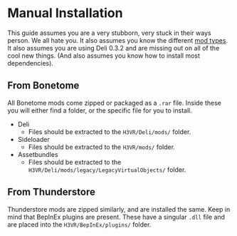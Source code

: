 # Manual Installation

This guide assumes you are a very stubborn, very stuck in their ways person. We all hate you. It also assumes you know the different [mod types](Mod-Types.md). It also assumes you are using Deli 0.3.2 and are missing out on all of the cool new things. (And also assumes you know how to install most dependencies).

## From Bonetome

All Bonetome mods come zipped or packaged as a `.rar` file. Inside these you will either find a folder, or the specific file for you to install.

- Deli
  - Files should be extracted to the `H3VR/Deli/mods/` folder.
- Sideloader
  - Files should be extracted to the `H3VR/mods/` folder.
- Assetbundles
  - Files should be extracted to the `H3VR/Deli/mods/legacy/LegacyVirtualObjects/` folder.

## From Thunderstore

Thunderstore mods are zipped similarly, and are installed the same. Keep in mind that BepInEx plugins are present. These have a singular `.dll` file and are placed into the `H3VR/BepInEx/plugins/` folder.
